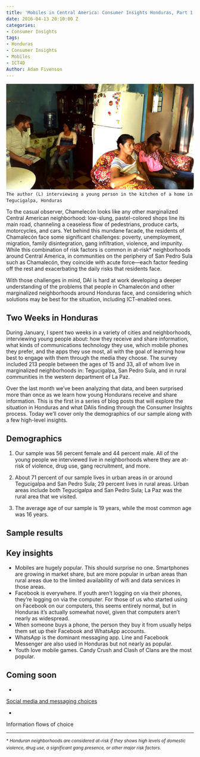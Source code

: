 ```yaml
---
title: 'Mobiles in Central America: Consumer Insights Honduras, Part 1'
date: 2016-04-13 20:10:00 Z
categories:
- Consumer Insights
tags:
- Honduras
- Consumer Insights
- Mobiles
- ICT4D
Author: Adam Fivenson
---
```


![Revised3.jpg](/uploads/Revised3.jpg)
`The author (L) interviewing a young person in the kitchen of a home in Tegucigalpa, Honduras`


To the casual observer, Chamelecón looks like any other marginalized Central American neighborhood: low-slung, pastel-colored shops line its main road, channeling a ceaseless flow of pedestrians, produce carts, motorcycles, and cars. Yet behind this mundane facade, the residents of Chamalecón face some significant challenges: poverty, unemployment, migration, family disintegration, gang infiltration, violence, and impunity. While this combination of risk factors is common in at-risk* neighborhoods around Central America, in communities on the periphery of San Pedro Sula such as Chamalecón, they coincide with acute force—each factor feeding off the rest and exacerbating the daily risks that residents face.

With those challenges in mind, DAI is hard at work developing a deeper understanding of the problems that people in Chamalecón and other marginalized neighborhoods around Honduras face, and considering which solutions may be best for the situation, including ICT-enabled ones.

<!--more-->

## Two Weeks in Honduras

During January, I spent two weeks in a variety of cities and neighborhoods, interviewing young people about: how they receive and share information, what kinds of communications technology they use, which mobile phones they prefer, and the apps they use most, all with the goal of learning how best to engage with them through the media they choose. The survey included 213 people between the ages of 15 and 33, all of whom live in marginalized neighborhoods in: Tegucigalpa, San Pedro Sula, and in rural communities in the western department of La Paz.

Over the last month we’ve been analyzing that data, and been surprised more than once as we learn how young Hondurans receive and share information. This is the first in a series of blog posts that will explore the situation in Honduras and what DAIis finding through the Consumer Insights process. Today we’ll cover only the demographics of our sample along with a few high-level insights.

## Demographics

1. Our sample was 56 percent female and 44 percent male. All of the young people we interviewed live in neighborhoods where they are at-risk of violence, drug use, gang recruitment, and more. 

2. About 71 percent of our sample lives in urban areas in or around Tegucigalpa and San Pedro Sula; 29 percent lives in rural areas. Urban areas include both Tegucigalpa and San Pedro Sula; La Paz was the rural area that we visited.

3. The average age of our sample is 19 years, while the most common age was 16 years.

## Sample results

<p><script id="infogram_0_0Xpj5K8DTyOYPBKI" title="Honduras Mobile Use" src="//e.infogr.am/js/embed.js?zp6" type="text/javascript"></script></p>

## Key insights

* Mobiles are hugely popular. This should surprise no one. 
Smartphones are growing in market share, but are more popular in urban areas than rural areas due to the limited availability of wifi and data services in those areas.
* Facebook is everywhere. If youth aren’t logging on via their phones, they’re logging on via the computer. For those of us who started using on Facebook on our computers, this seems entirely normal, but in Honduras it’s actually somewhat novel, given that computers aren’t nearly as widespread. 
* When someone buys a phone, the person they buy it from usually helps them set up their Facebook and WhatsApp accounts. 
* WhatsApp is the dominant messaging app. Line and Facebook Messenger are also used in Honduras but not nearly as popular. 
* Youth love mobile games. Candy Crush and Clash of Clans are the most popular. 


## Coming soon

* 
[Social media and messaging choices](http://dai-global-digital.com/consumer%20insights/2016/04/27/mobiles-in-central-america-consumer-insights-honduras-part-2.html)

* 
Information flows of choice


***


<sup>*  *Honduran neighborhoods are considered at-risk if they shows high levels of domestic violence, drug use, a significant gang presence, or other major risk factors.*</sup>
